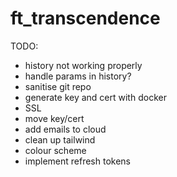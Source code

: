 # ft_transcendence

TODO:
- history not working properly
- handle params in history?
- sanitise git repo
- generate key and cert with docker
- SSL
- move key/cert
- add emails to cloud
- clean up tailwind
- colour scheme
- implement refresh tokens
